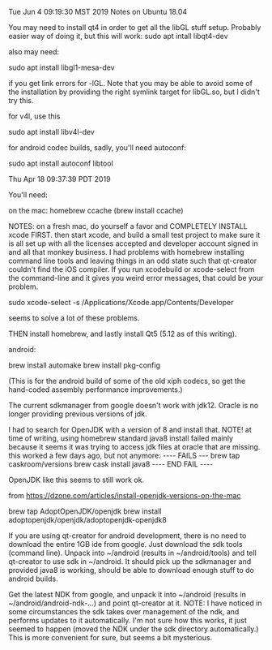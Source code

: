 Tue Jun  4 09:19:30 MST 2019
Notes on Ubuntu 18.04

You may need to install qt4 in order to get all the libGL stuff setup.
Probably easier way of doing it, but this will work:
sudo apt intall libqt4-dev

also may need:

sudo apt install libgl1-mesa-dev

if you get link errors for -lGL. Note that you may be able to avoid
some of the installation by providing the right symlink target for
libGL.so, but I didn't try this.

for v4l, use this

sudo apt install libv4l-dev

for android codec builds, sadly, you'll need autoconf:

sudo apt install autoconf libtool


Thu Apr 18 09:37:39 PDT 2019

You'll need:

on the mac:
	homebrew
	ccache (brew install ccache)

NOTES: on a fresh mac, do yourself a favor and COMPLETELY INSTALL
xcode FIRST. then start xcode, and build a small test project to make sure
it is all set up with all the licenses accepted and developer account
signed in and all that monkey business.
I had problems with homebrew installing command
line tools and leaving things in an odd state such that qt-creator
couldn't find the iOS compiler. If you run xcodebuild or 
xcode-select from the command-line
and it gives you weird error messages, that could be your problem.

sudo xcode-select -s /Applications/Xcode.app/Contents/Developer

seems to solve a lot of these problems.

THEN install homebrew, and lastly install Qt5 (5.12 as of this writing).

android:

brew install automake
brew install pkg-config

(This is for the android build of some of the old xiph codecs, so
get the hand-coded assembly performance improvements.)

The current sdkmanager from google doesn't work with jdk12.
Oracle is no longer providing previous versions of jdk.

I had to search for OpenJDK with a version of 8 and install that.
NOTE! at time of writing, using homebrew standard java8 install
failed mainly because it seems it was trying to access jdk files
at oracle that are missing. this worked a few days ago, but not anymore:
---- FAILS ---
brew tap caskroom/versions
brew cask install java8
---- END FAIL ----

OpenJDK like this seems to still work ok.

from https://dzone.com/articles/install-openjdk-versions-on-the-mac

brew tap AdoptOpenJDK/openjdk 
brew install adoptopenjdk/openjdk/adoptopenjdk-openjdk8 

If you are using qt-creator for android development, there is no
need to download the entire 1GB ide from google. Just download the
sdk tools (command line). Unpack into ~/android (results in
~/android/tools) and tell qt-creator to use sdk in ~/android.
It should pick up the sdkmanager and provided java8 is working,
should be able to download enough stuff to do android builds.

Get the latest NDK from google, and unpack it into ~/android
(results in ~/android/android-ndk-...) and point qt-creator at it.
NOTE: I have noticed in some circumstances the sdk takes over
management of the ndk, and performs updates to it automatically.
I'm not sure how this works, it just seemed to happen (moved the
NDK under the sdk directory automatically.) This is more
convenient for sure, but seems a bit mysterious.

